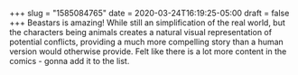 +++
slug = "1585084765"
date = 2020-03-24T16:19:25-05:00
draft = false
+++
Beastars is amazing! While still an simplification of the real world, but the characters being animals creates a natural visual representation of potential conflicts, providing a much more compelling story than a human version would otherwise provide. Felt like there is a lot more content in the comics - gonna add it to the list.